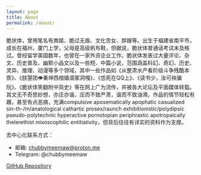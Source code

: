 ```yaml
---
layout: page
title: About
permalink: /about/
---
```

脆状体，曾用笔名有粪姬、脆过无痕、文化苦女、胖嫂等。出生于福建省南平市，成长在福州，厦门上学，父母是高级帆布鞋，但据说，脆状体普通话考试未及格过。曾经留学美国数年，也曾在一家外资企业工作。脆状体发表过大量评论、杂文、历史普及、幽默小品文以及一些短、中篇小说，范围涵盖科幻、奇幻、历史、灵异、推理、动漫等多个领域，其中一些作品如《从整肃水产看阶级斗争残酷本质》、《朕曌团👁秦坤西棺婚滴冢洞嘎》、《怹死在QQ上》、《读书少，汝可袂骗阮》、《脆状体笑翻附中简史》等在网上广为流传，并被各大论坛及平面媒体转载。其文无不奇思妙想，亦庄亦谐，庄而不致严肃，谐而不致油滑。作品的情节轻松有趣，甚至有点恶搞，充满compulsive aposematically apophatic casualized sin-th-/m/anatological cathartic prosex/raunch exhibitionistic/polydipsic pseudo-polytechnic hyperactive pornotopian periphrastic apotropaically thelerethist mixoscophilic entitiativity，但背后往往有详实的资料作为支撑。

去中心化联系方式：
- 邮箱: chubbymeemaw@proton.me
- Telegram: @chubbymeemaw

[GitHub Repository](https://github.com/kusohime/kusohime.github.io/tree/main)
